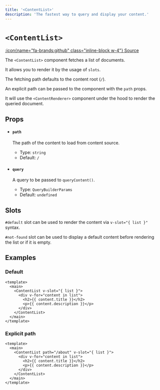 ```yaml
---
title: '<ContentList>'
description: 'The fastest way to query and display your content.'
---
```


# `<ContentList>`

[:icon{name="fa-brands:github" class="inline-block w-4"} Source](https://github.com/nuxt/content/blob/main/src/runtime/components/Content.ts)

The `<ContentList>` component fetches a list of documents.

It allows you to render it by the usage of `slots`.

The fetching path defaults to the content root (`/`).

An explicit path can be passed to the component with the `path` props.

It will use the `<ContentRenderer>` component under the hood to render the queried document.

## Props

- #### `path`

  The path of the content to load from content source.
  - Type: `string`
  - Default: `/`

- #### `query`

  A query to be passed to `queryContent()`.
  - Type: `QueryBuilderParams`
  - Default: `undefined`

## Slots

`#default` slot can be used to render the content via `v-slot="{ list }"` syntax.

`#not-found` slot can be used to display a default content before rendering the list or if it is empty.

## Examples

### Default

```vue [pages/index.vue]
<template>
  <main>
    <ContentList v-slot="{ list }">
      <div v-for="content in list">
        <h2>{{ content.title }}</h2>
        <p>{{ content.description }}</p>
      </div>
    </ContentList>
  </main>
</template>
```

### Explicit path

```vue [app.vue]
<template>
  <main>
    <ContentList path="/about" v-slot="{ list }">
      <div v-for="content in list">
        <h2>{{ content.title }}</h2>
        <p>{{ content.description }}</p>
      </div>
    </ContentList>
  </main>
</template>
```
